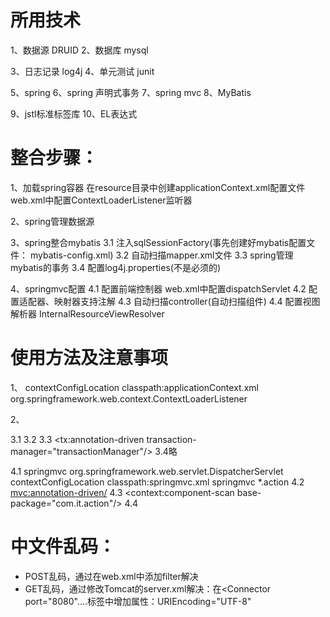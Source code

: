 # 所用技术

1、数据源 DRUID
2、数据库 mysql

3、日志记录 log4j
4、单元测试 junit

5、spring
6、spring 声明式事务
7、spring mvc
8、MyBatis

9、jstl标准标签库
10、EL表达式

# 整合步骤：
1、加载spring容器
    在resource目录中创建applicationContext.xml配置文件
    web.xml中配置ContextLoaderListener监听器

2、spring管理数据源

3、spring整合mybatis
    3.1 注入sqlSessionFactory(事先创建好mybatis配置文件： mybatis-config.xml)
    3.2 自动扫描mapper.xml文件
    3.3 spring管理mybatis的事务
    3.4 配置log4j.properties(不是必须的)

4、springmvc配置
    4.1 配置前端控制器 web.xml中配置dispatchServlet
    4.2 配置适配器、映射器支持注解
    4.3 自动扫描controller(自动扫描组件)
    4.4 配置视图解析器 InternalResourceViewResolver



# 使用方法及注意事项

1、<!-- 加载Spring容器 -->
      <context-param>
          <param-name>contextConfigLocation</param-name>
          <param-value>classpath:applicationContext.xml</param-value>
      </context-param>
      <listener>
          <listener-class>org.springframework.web.context.ContextLoaderListener</listener-class>
      </listener>

2、<!--======================配置数据源=======================-->
      <bean id="dataSource" class="com.alibaba.druid.pool.DruidDataSource">
          <property name="driverClassName" value="com.mysql.jdbc.Driver"/>
          <property name="url" value="jdbc:mysql:///test?useSSL=false"/>
          <property name="username" value="root"/>
          <property name="password" value="root"/>
      </bean>

3.1<!--=====================配置SqlSessionFactory=============-->
       <bean id="sqlSessionFactory" class="org.mybatis.spring.SqlSessionFactoryBean">
           <property name="dataSource" ref="dataSource"/>
           <property name="configLocation" value="classpath:mybatis-config.xml"/>
       </bean>
3.2<!--====================配置自动扫描mapper.xml文件===========-->
       <bean class="org.mybatis.spring.mapper.MapperScannerConfigurer">
           <property name="basePackage" value="com.it"/>
           <property name="sqlSessionFactoryBeanName" value="sqlSessionFactory"/>
       </bean>
3.3<!--=====================配置事务管理============= ===========-->
       <bean id="transactionManager" class="org.springframework.jdbc.datasource.DataSourceTransactionManager">
           <property name="dataSource" ref="dataSource"/>
       </bean>
       <tx:annotation-driven transaction-manager="transactionManager"/>
3.4略

4.1<!--mvc前端控制器-->
       <servlet>
           <servlet-name>springmvc</servlet-name>
           <servlet-class>org.springframework.web.servlet.DispatcherServlet</servlet-class>
           <init-param>
               <param-name>contextConfigLocation</param-name>
               <param-value>classpath:springmvc.xml</param-value>
           </init-param>
       </servlet>
       <servlet-mapping>
           <servlet-name>springmvc</servlet-name>
           <!--
               第一种：*.action 访问以.action结尾 由DispatcherServlet进行解析
               第二种：/        所有访问都由DispatcherServlet进行解析对于静态文件的解析需配置不让DispatcherServlet解析
                               此种方式可以实现RESTful风格的url
           -->
           <url-pattern>*.action</url-pattern>
       </servlet-mapping>
4.2<!--=====================基于注解配置适配器，映射器=================-->
       <mvc:annotation-driven/>
4.3<!--=====================配置自动扫描controller====================-->
       <context:component-scan base-package="com.it.action"/>
4.4<!-- =================== 配置SpringMVC的视图解析器 =============== -->
       <bean class="org.springframework.web.servlet.view.InternalResourceViewResolver">
       </bean>

# 中文件乱码：
- POST乱码，通过在web.xml中添加filter解决
- GET乱码，通过修改Tomcat的server.xml解决：在<Connector port="8080"....标签中增加属性：URIEncoding="UTF-8"
